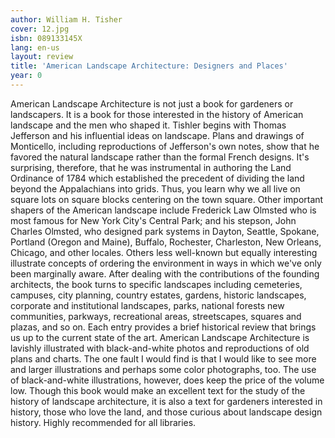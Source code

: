 ```yaml
---
author: William H. Tisher
cover: 12.jpg
isbn: 089133145X
lang: en-us
layout: review
title: 'American Landscape Architecture: Designers and Places'
year: 0
---
```

American Landscape Architecture is not just a book for gardeners or landscapers. It is a book for those interested in the history of American landscape and the men who shaped it. Tishler begins with Thomas Jefferson and his influential ideas on landscape. Plans and drawings of Monticello, including reproductions of Jefferson's own notes, show that he favored the natural landscape rather than the formal French designs. It's surprising, therefore, that he was instrumental in authoring the Land Ordinance of 1784 which established the precedent of dividing the land beyond the Appalachians into grids. Thus, you learn why we all live on square lots on square blocks centering on the town square. Other important shapers of the American landscape include Frederick Law Olmsted who is most famous for New York City's Central Park; and his stepson, John Charles Olmsted, who designed park systems in Dayton, Seattle, Spokane, Portland (Oregon and Maine), Buffalo, Rochester, Charleston, New Orleans, Chicago, and other locales. Others less well-known but equally interesting illustrate concepts of ordering the environment in ways in which we've only been marginally aware. After dealing with the contributions of the founding architects, the book turns to specific landscapes including cemeteries, campuses, city planning, country estates, gardens, historic landscapes, corporate and institutional landscapes, parks, national forests new communities, parkways, recreational areas, streetscapes, squares and plazas, and so on. Each entry provides a brief historical review that brings us up to the current state of the art. American Landscape Architecture is lavishly illustrated with black-and-white photos and reproductions of old plans and charts. The one fault I would find is that I would like to see more and larger illustrations and perhaps some color photographs, too. The use of black-and-white illustrations, however, does keep the price of the volume low. Though this book would make an excellent text for the study of the history of landscape architecture, it is also a text for gardeners interested in history, those who love the land, and those curious about landscape design history. Highly recommended for all libraries.
